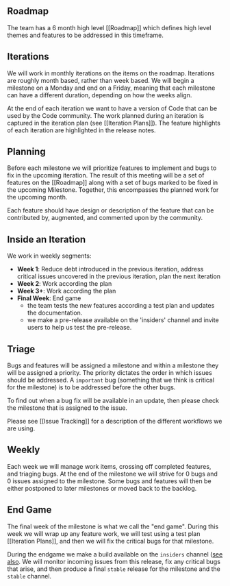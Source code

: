 ## Roadmap
The team has a 6 month high level [[Roadmap]] which defines high level themes and features to be addressed in this timeframe.

## Iterations
We will work in monthly iterations on the items on the roadmap. Iterations are roughly month based, rather than week based. We will begin a milestone on a Monday and end on a Friday, meaning that each milestone can have a different duration, depending on how the weeks align.

At the end of each iteration we want to have a version of Code that can be used by the Code community. The work planned during an iteration is captured in the iteration plan (see [[Iteration Plans]]). The feature highlights of each iteration are highlighted in the release notes.

## Planning

Before each milestone we will prioritize features to implement and bugs to fix in the upcoming iteration. The result of this meeting will be a set of features on the [[Roadmap]] along with a set of bugs marked to be fixed in the upcoming Milestone. Together, this encompasses the planned work for the upcoming month.

Each feature should have design or description of the feature that can be contributed by, augmented, and commented upon by the community. 

## Inside an Iteration
We work in weekly segments:
- **Week 1**: Reduce debt introduced in the previous iteration, address critical issues uncovered in the previous iteration, plan the next iteration
- **Week 2**: Work according the plan
- **Week 3+**: Work according the plan
- **Final Week**: End game
  - the team tests the new features according a test plan and updates the documentation. 
  - we make a pre-release available on the 'insiders' channel and invite users to help us test the pre-release.

## Triage
Bugs and features will be assigned a milestone and within a milestone they will be assigned a priority. The priority dictates the order in which issues should be addressed. A `important` bug (something that we think is critical for the milestone) is to be addressed before the other bugs. 

To find out when a bug fix will be available in an update, then please check the milestone that is assigned to the issue. 

Please see [[Issue Tracking]] for a description of the different workflows we are using.

## Weekly
Each week we will manage work items, crossing off completed features, and triaging bugs. At the end of the milestone we will strive for 0 bugs and 0 issues assigned to the milestone. Some bugs and features will then be either postponed to later milestones or moved back to the backlog.

## End Game
The final week of the milestone is what we call the "end game". During this week we will wrap up any feature work, we will test using a test plan [[Iteration Plans]], and then we will fix the critical bugs for that milestone.

During the endgame we make a build available on the `insiders` channel ([see also](https://code.visualstudio.com/Docs/supporting/FAQ#_how-can-i-test-prerelease-versions-of-vs-code). We will monitor incoming issues from this release, fix any critical bugs that arise, and then produce a final `stable` release for the milestone and the `stable` channel.